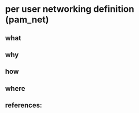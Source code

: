 per user networking definition (pam\_net)
====

what
----

why
----

how
----

where
----

references:
----

